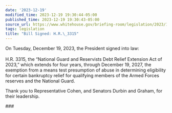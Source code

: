 ```yaml
---
date: '2023-12-19'
modified_time: 2023-12-19 19:30:44-05:00
published_time: 2023-12-19 19:30:43-05:00
source_url: https://www.whitehouse.gov/briefing-room/legislation/2023/12/19/bill-signed-h-r-3315/
tags: legislation
title: "Bill Signed: H.R.\_3315"
---
```

 
On Tuesday, December 19, 2023, the President signed into law:  
   
H.R. 3315, the “National Guard and Reservists Debt Relief Extension Act
of 2023,” which extends for four years, through December 19, 2027, the
exemption from a means test presumption of abuse in determining
eligibility for certain bankruptcy relief for qualifying members of the
Armed Forces reserves and the National Guard.  
  
Thank you to Representative Cohen, and Senators Durbin and Graham, for
their leadership.

\###
